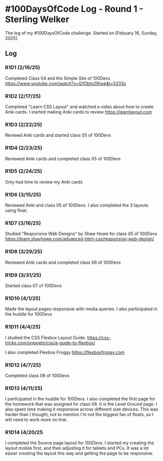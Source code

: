# #100DaysOfCode Log - Round 1 - Sterling Welker

The log of my #100DaysOfCode challenge. Started on [Febuary 16, Sunday, 2025].

## Log

### R1D1 (2/16/25)

Completed Class 04 and the Simple Site of 100Devs
https://www.youtube.com/watch?v=Q1Obtn29twk&t=5333s

### R1D2 (2/17/25)

Completed "Learn CSS Layout" and watched a video about how to create Anki cards. I started making Anki cards to review
https://learnlayout.com

### R1D3 (2/22/25)

Reviewd Anki cards and started class 05 of 100Devs

### R1D4 (2/23/25)

Reviewed Anki cards and completed class 05 of 100Devs

### R1D5 (2/24/25)

Only had time to review my Anki cards

### R1D6 (3/15/25)

Reviewed Anki and class 05 of 100Devs. I also completed the 3 layouts using float.

### R1D7 (3/16/25)

Studied "Responsive Web Designs" by Shaw Howe for class 05 of 100Devs
https://learn.shayhowe.com/advanced-html-css/responsive-web-design/

### R1D8 (3/29/25)

Reviewed Anki cards and completed class 06 of 100Devs

### R1D9 (3/31/25)

Started class 07 of 100Devs

### R1D10 (4/1/25)

Made the layout pages responsive with media queries. I also participated in the huddle for 100Devs

### R1D11 (4/4/25)

I studied the CSS Flexbox Layout Guide.
https://css-tricks.com/snippets/css/a-guide-to-flexbox/

I also completed Flexbox Froggy
https://flexboxfroggy.com

### R1D12 (4/7/25)

Completed class 08 of 100Devs

### R1D13 (4/11/25)

I participated in the huddle for 100Devs. I also completed the first page for the homework that was assigned for class 08. It is the Level Ground page. I also spent time making it responsive across different size devices. This was harder than I thought, not to mention I'm not the biggest fan of floats, so I will need to work more on that.

### R1D14 (4/20/25

I completed the Source page layout for 100Devs. I started my creating the layout mobile first, and then adjusting it for tablets and PCs. It was a lot easier creating the layout this way and getting the page to be responsive.